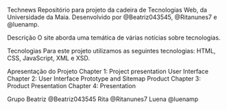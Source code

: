 Technews
Repositório para projeto da cadeira de Tecnologias Web, da Universidade da Maia. Desenvolvido por @Beatriz043545, @Ritanunes7 e @luenamp.

Descrição
O site aborda uma temática de várias notícias sobre tecnologias.

Tecnologias
Para este projeto utilizamos as seguintes tecnologias:
HTML, CSS, JavaScript, XML e XSD.


Apresentação do Projeto
Chapter 1: Project presentation
User Interface
Chapter 2: User Interface Prototype and Sitemap
Product
Chapter 3: Product
Presentation
Chapter 4: Presentation

Grupo
Beatriz @Beatriz043545
Rita @Ritanunes7
Luena @luenamp
